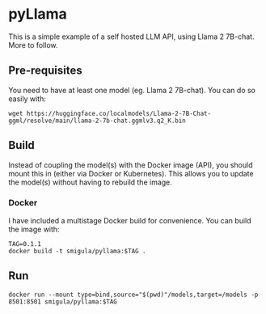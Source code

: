 # pyLlama

This is a simple example of a self hosted LLM API, using Llama 2 7B-chat. More to follow.

## Pre-requisites

You need to have at least one model (eg. Llama 2 7B-chat). You can do so easily with:

```console
wget https://huggingface.co/localmodels/Llama-2-7B-Chat-ggml/resolve/main/llama-2-7b-chat.ggmlv3.q2_K.bin
```

## Build

Instead of coupling the model(s) with the Docker image (API), you should mount this in (either via Docker or Kubernetes). This allows you to update the model(s) without having to rebuild the image.

### Docker

I have included a multistage Docker build for convenience. You can build the image with:

```console
TAG=0.1.1
docker build -t smigula/pyllama:$TAG .
```

## Run

```console
docker run --mount type=bind,source="$(pwd)"/models,target=/models -p 8501:8501 smigula/pyllama:$TAG
```
